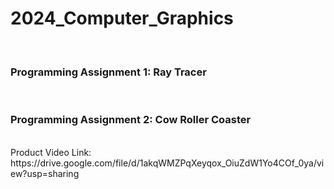 # 2024_Computer_Graphics
<br/>

### Programming Assignment 1: Ray Tracer
<br/>


### Programming Assignment 2: Cow Roller Coaster
<br/>
Product Video Link: https://drive.google.com/file/d/1akqWMZPqXeyqox_OiuZdW1Yo4COf_0ya/view?usp=sharing
